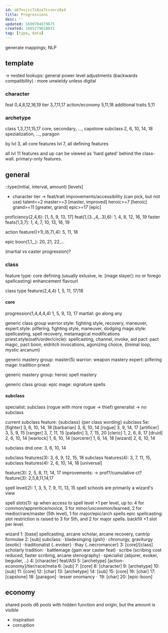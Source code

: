```yaml
---
id: a67nvjic7s8za7ccvorz8y4
title: Progressions
desc: ''
updated: 1690704879675
created: 1685279618031
tag: [type, data]
---
```


generate mappings; NLP

## template
-> nested lookups: general power level adjustments
(backwards compatibility)
: more unwieldy unless digital

### character
  feat
    0,4,8,12,16,19
  tier
    3,7,11,17
  action/economy
    5,11,18
  additional traits
    5,11

### archetype
class
  1,3,7,11,15,17
  core, secondary, ..., capstone
subclass
  2, 6, 10, 14, 18
  spezialization, ..., paragon

by lvl 3, all core features
   lvl 7, all defining features

  all lvl 11 features and up can be viewed as 'hard gated' behind the class-wall.
  primary-only features.

## general
::type(initial, interval, amount) [levels]

- character
tier -> feat/trait improvements/accessibility (can pick, but not use)
  talent<=2
  master>=3 [master, improved]
  heroic>=7 [heroic]
  grand>=11 [greater, grand]
  epic>=17 [epic]

proficiency(2,4,6): [1, 5, 9, 13, 17]
feat(1,(3..,4,..3),6): 1, 4, 8, 12, 16, 19
  faster feats(1,3,7): 1, 4, 7, 10, 13, 16, 19

action feature((+1),(6,7),4): 5, 11, 18

epic boon(1,1,_): 20, 21, 22,…

(martial vs caster progression)?

### class
feature type:
  core
  defining (usually exlusive, ie. [mage slayer]: no or forego spellcasting)
  enhancement
  flavourI

class type feature(2,4,4)
  1, 5, 11, 17/18

#### core
progression(1,4,4,4,4)
  1, 5, 9, 13, 17
  martial: go along any

generic class group
  warrior.style: fighting style, recovery, maneuver,
  expert.style: pilfering, fighting style, maneuver, dodging
  mage.style: spellcasting, spell recovery, metamagical modifications
  priest.style(oath/order/circle): spellcasting, channel, invoke, aid
  pact: pact magic, pact boon, eldritch invocations, agonizing choice, {liminal loop, mystic arcanum}

generic mastery group: master(5)
  warrior: weapon mastery
  expert: pilfering
  mage: tradition
  priest:

generic mastery group: heroic
  spell mastery

generic class group: epic
  mage: signature spells

#### subclass
specialist: subclass (rogue with more rogue -> thief)
generalist -> no subclass

current
subclass feature: {subclass} {per class wording}
  subclass 5e:
    [fighter] 3, 6, 10, 14, 18
    [barbarian] 3, 6, 10, 14
    [rogue] 3, 9, 14, 17
    [artificer] 3, 5, 9, 15
    [ranger] 3, 7, 11, 15
    [paladin] 3, 7, 15, 20
    [cleric] 1, 2, 6, 8, 17
    [druid] 2, 6, 10, 14
    [warlock] 1, 6, 10, 14
    [sorcerer] 1, 6, 14, 18
    [wizard] 2, 6, 10, 14

  subclass dnd.one:
  3, 6, 10, 14

  subclass features(3): 3, 6, 9, 12, 15, 18
  subclass features(4): 3, 7, 11, 15,
  subclass features(4): 2, 6, 10, 14, 18 [universal]

feature(3): 2, 5, 8, 11, 14, 17
  improvements: -> prof?/cumulative ct?
  feature(3): 2,5,8,11,14,17

spell level(2): 1, 3, 5, 7, 9, 11, 13, 15
  spell schools are primarily a wizard's view

spell slots(1): sp
  when access to spell level
  +1 per level, up to:
  4 for common/apprentice/novice, 3 for minor/uncommon/learned, 2 for medior/rare/master (5th level), 1 for major/epic/arch spells
  epic spellcasting: slot restriction is raised to 3 for 5th, and 2 for major spells. backfill +1 slot per level.

wizard
1: [base] spellcasting, arcane scholar, arcane recovery, cantrip formulae
2: [sub] subclass:
  · bladesinging {gish}
  · chronurgy, graviturgy {exotic}
  · traditionalist {..evoker}
  · thay {..necromancer}
3: [core]/[class] scholarly tradition:
  · battlemage (gain war caster feat)
  · scribe (scribing cost reduced, faster scribing, arcane stenography)
  · specialist {abjurer, evoker, beguiler, ..}
4: [character] feat/ASI
5: [archetype] [action-economy]/tier/race/meta
6: [sub]
7: [core]
8: [character]
9: [archetype]
10: [sub]
11: [core]
12: [char]
13: [archetype]
14: [sub]
15: [core]
16: [char]
17: [capstone]
18: [paragon]
  · lesser onomancy
  · 
19: [char]
20: [epic-boon]

## economy
shared pools
d6 pools with hidden function and origin, but the amount is visible
- inspiration
- corruption